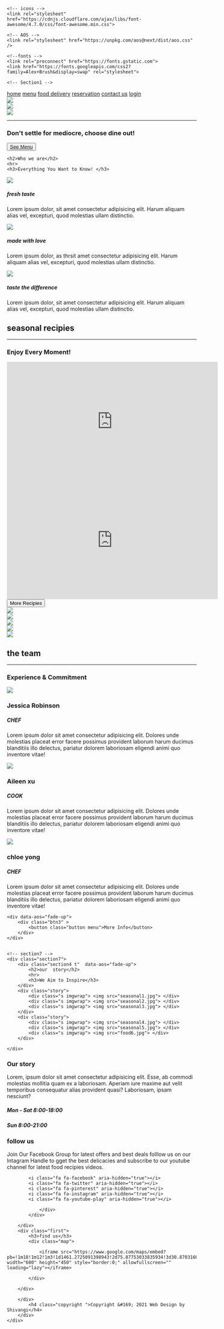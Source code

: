 <!DOCTYPE html>
<html lang="en">
<head>
    <meta charset="UTF-8">
    <meta http-equiv="X-UA-Compatible" content="IE=edge">
    <meta name="viewport" content="width=device-width, initial-scale=1.0">
    <title>Restaurant/Home</title>
    <link rel="stylesheet" href="Restaurant.css">

    <!-- icons -->
    <link rel="stylesheet" href="https://cdnjs.cloudflare.com/ajax/libs/font-awesome/4.7.0/css/font-awesome.min.css">

    <!-- AOS -->
    <link rel="stylesheet" href="https://unpkg.com/aos@next/dist/aos.css" />

    <!--fonts -->
    <link rel="preconnect" href="https://fonts.gstatic.com">
    <link href="https://fonts.googleapis.com/css2?family=Alex+Brush&display=swap" rel="stylesheet">

</head>
<body>

    <!-- Section1 -->
<div class="section1">
    <div class="front">
    <div class="nav">
        <a href="Restaurant.html">home</a>
        <a href="menu.html">menu</a>
        <a href="delivery.html">food delivery</a>
        <a href="Reservation.html">reservation</a>
        <a href="contactUs.html">contact us</a> 
        <a href="login.html">login</a>
    </div>
        <div class="l"><img class="full" src="left.png"> </div>
        <div class="r"><img class="full" src="right.png"> </div>
        <div data-aos="fade-up">
            <div class="logo" >
                <img src="logo1.png">
            </div>
            <hr>
            <h3 class="alex">Don't settle for mediocre, choose dine out! </h3>
                <div class="btn">
            <button class="menu_wrap"> <a  class="menu" href="menu.html"> See Menu </a> </button>
                </div>
            </div>    
        </div>
    </div>
</div>

<!-- section2 -->
<div class="section2"  data-aos="fade-up" >
    
    <h2>Who we are</h2>
    <hr>
    <h3>Everything You Want to Know! </h3>
</div>

<!-- Section3 -->

<div class="section3">
    <div class="col">
        <div class="imgwrap" data-aos="flip-up">
            <img src="fresh.jpg">
        </div>
        <h5 class="rale" data-aos="fade-up">fresh taste</h5>
        <p class="text"  data-aos="fade-up">Lorem ipsum dolor, sit amet consectetur adipisicing elit. Harum aliquam alias vel, excepturi, quod molestias ullam distinctio.</p>
    </div>
    <div class="col">
        <div class="imgwrap" data-aos="flip-up">
            <img src="made.jpg">
        </div>
        <h5 class="rale" data-aos="fade-up">made with love</h5>
        <p class="text"  data-aos="fade-up">Lorem ipsum dolor, as thrsit amet consectetur adipisicing elit. Harum aliquam alias vel, excepturi, quod molestias ullam distinctio.</p>
    </div>
    <div class="col">
        <div class="imgwrap" data-aos="flip-up">
            <img src="taste.jpg">
        </div>
        <h5 class="rale" data-aos="fade-up">taste the difference</h5>
        <p class="text"  data-aos="fade-up">Lorem ipsum dolor, sit amet consectetur adipisicing elit. Harum aliquam alias vel, excepturi, quod molestias ullam distinctio.</p>
    </div>    

</div>
<!-- section4 -->
<div class="section4"  data-aos="fade-up">
    <h2>seasonal recipies</h2>
    <hr>
    <h3>Enjoy Every Moment!</h3>
    <div class="sea">
        <div class="season imgwrap" data-aos="zoom-in">
            <!-- <img src="food6.jpg"> -->
            <iframe width="560" height="315" src="https://www.youtube.com/embed/CHUYtrCtre4" title="YouTube video player" frameborder="0" allow="accelerometer; autoplay; clipboard-write; encrypted-media; gyroscope; picture-in-picture" allowfullscreen></iframe>
        </div>
        <div class="season imgwrap" data-aos="zoom-in">
            <iframe width="560" height="315" src="https://www.youtube.com/embed/JrDdDRWPDdg" title="YouTube video player" frameborder="0" allow="accelerometer; autoplay; clipboard-write; encrypted-media; gyroscope; picture-in-picture" allowfullscreen></iframe>
        </div>
    </div>
        <div class="btn2">
            <button class="button menu">More Recipies</button>
    </div>


</div>

<!-- section5 -->
<div class="section5">
    <div class="c1">
        <div class="c1t define"> <img src="food6.jpg"></div>
        <div class="c1b define"> <img src="food2.jpg"> </div>
    </div>
    <div class="c2">
        <div class="c2t "> <img src="food4.jpg"> </div>   
    </div>
    <div class="c3">
        <div class="c3t define"> <img src="food7.jpg"> </div>
        <div class="c3b define"> <img src="food5.jpg"> </div>
    </div>
</div>

<!-- section6 -->
<div class="section6">
    <div class="section4 t"  data-aos="fade-up">
        <h2>the team</h2>
        <hr>
        <h3>Experience & Commitment</h3>
    </div>
    <div class="team">
        <div class="one" data-aos="fade-up">
            <div class="cen"> <img src="chef.jpg"> </div>
            <h3>Jessica Robinson</h3>
            <h5>CHEF</h5>
            <p>Lorem ipsum dolor sit amet consectetur adipisicing elit. Dolores unde molestias placeat error facere possimus provident laborum harum ducimus blanditiis illo delectus, pariatur dolorem laboriosam eligendi animi quo inventore vitae!
            </p>
        </div>
        <div class="two" data-aos="fade-up"> 
            <div class="cen"> <img src="chef.jpg"> </div>
            <h3>Aileen xu</h3>
            <h5>COOK</h5>
            <p>Lorem ipsum dolor sit amet consectetur adipisicing elit. Dolores unde molestias placeat error facere possimus provident laborum harum ducimus blanditiis illo delectus, pariatur dolorem laboriosam eligendi animi quo inventore vitae!
            </p>
        </div>
        <div class="three" data-aos="fade-up">
            <div class="cen"> <img src="chef.jpg"> </div>
            <h3>chloe yong</h3>
            <h5>CHEF</h5>
            <p>Lorem ipsum dolor sit amet consectetur adipisicing elit. Dolores unde molestias placeat error facere possimus provident laborum harum ducimus blanditiis illo delectus, pariatur dolorem laboriosam eligendi animi quo inventore vitae!
            </p>
        </div>
    </div>
</div>    

    
    <div data-aos="fade-up">
        <div class="btn3" >
            <button class="button menu">More Info</button>
        </div>
    </div>


    <!-- section7 -->
    <div class="section7">
        <div class="section4 t"  data-aos="fade-up">
            <h2>our  story</h2>
            <hr>
            <h3>We Aim to Inspire</h3>
        </div>
        <div class="story">
            <div class="s imgwrap"> <img src="seasonal1.jpg"> </div>
            <div class="s imgwrap"> <img src="seasonal2.jpg"> </div>
            <div class="s imgwrap"> <img src="seasonal3.jpg"> </div>
        </div>
        <div class="story">
            <div class="s imgwrap"> <img src="seasonal4.jpg"> </div>
            <div class="s imgwrap"> <img src="seasonal5.jpg"> </div>
            <div class="s imgwrap"> <img src="food6.jpg"> </div>
        </div>
        
    </div>


<!-- footer -->
<div class="footer">
    <div class="links">
        <div class="first"> 
            <h3>Our story</h3>
            <p>Lorem, ipsum dolor sit amet consectetur adipisicing elit. Esse, ab commodi molestias mollitia quam ex a laboriosam. Aperiam iure maxime aut velit temporibus consequatur alias provident quasi? Laboriosam, ipsam nesciunt?</p>
            <div>
                <i class="fa fa-clock-o" aria-hidden="true"></i>
                <h5>Mon - Sat 8:00-18:00</h5>
                <h5>Sun 8:00-21:00</h5>
            </div>
        </div>
        <div class="first">
            <h3>follow us</h3>
            <div class="copy ">
            <p>Join Our Facebook Group for latest offers and  best deals folllow us on our Intagram Handle to gget the best delicacies and subscribe to our youtube channel for latest food recipies videos.
            </p>
            <div class="icons
            ">
                    
            <i class="fa fa-facebook" aria-hidden="true"></i>
            <i class="fa fa-twitter" aria-hidden="true"></i>
            <i class="fa fa-pinterest" aria-hidden="true"></i>
            <i class="fa fa-instagram" aria-hidden="true"></i>
            <i class="fa fa-youtube-play" aria-hidden="true"></i>

                </div>
            </div>

        </div>
        <div class="first">
            <h3>find us</h3>
            <div class="map">

                <iframe src="https://www.google.com/maps/embed?pb=!1m18!1m12!1m3!1d1461.2725091398943!2d75.87753033835934!3d30.870316078830825!2m3!1f0!2f0!3f0!3m2!1i1024!2i768!4f13.1!3m3!1m2!1s0x391a829561d9397f%3A0x7d62a8122274e5a6!2sDine%20Out%20Food%20Corner!5e0!3m2!1sen!2sin!4v1620182933581!5m2!1sen!2sin" width="600" height="450" style="border:0;" allowfullscreen="" loading="lazy"></iframe>

            </div>

        </div>
      
        </div>
            <h4 class="copyright ">Copyright &#169; 2021 Web Design by Shivangi</h4>
        </div>  
    </div>



<script src="https://unpkg.com/aos@next/dist/aos.js"></script>
<script>    AOS.init(); </script>

</body>
</html>
